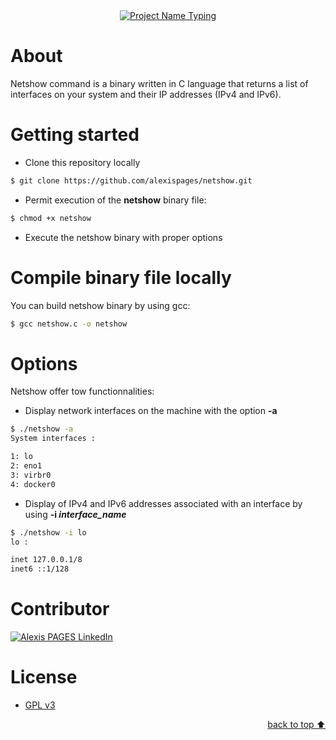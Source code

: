 <!-- Project title -->
<div align="center">
    <a href="https://git.io/typing-svg"><img src="https://readme-typing-svg.herokuapp.com?font=Fira+Code&pause=1000&center=true&width=435&lines=Netshow+command" alt="Project Name Typing" /></a>
</div>

# About
Netshow command is a binary written in C language that returns a list of interfaces on your system and their IP addresses (IPv4 and IPv6).

# Getting started

- Clone this repository locally
```bash
$ git clone https://github.com/alexispages/netshow.git
```
- Permit execution of the **netshow** binary file:
```bash
$ chmod +x netshow
```
- Execute the netshow binary with proper options

# Compile binary file locally

You can build netshow binary by using gcc:

```bash
$ gcc netshow.c -o netshow
```

# Options

Netshow offer tow functionnalities:
- Display network interfaces on the machine with the option **-a**
```bash
$ ./netshow -a
System interfaces :

1: lo
2: eno1
3: virbr0
4: docker0
```
- Display of IPv4 and IPv6 addresses associated with an interface by using **-i *interface_name***
```bash
$ ./netshow -i lo
lo :

inet 127.0.0.1/8
inet6 ::1/128
```

# Contributor

<a href="https://www.linkedin.com/in/alexis-pag%C3%A8s"><img alt="Alexis PAGES LinkedIn" src="https://img.shields.io/badge/LinkedIn-Alexis%20PAGES-blue?logo=LinkedIn&style=for-the-badge"></a>

# License

- [GPL v3](./LICENSE)

<p align="right"><a href="#about">back to top ⬆️</a></p>
